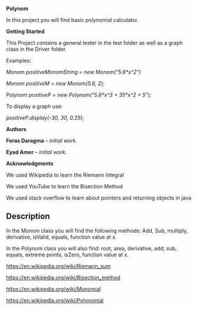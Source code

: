 **Polynom**

In this project you will find basic polynomial calculator.

**Getting Started**

This Project contains a general tester in the test folder as well as a graph
class in the Driver folder.

Examples:

*Monom positiveMonomString = new Monom("5.6\*x\^2")*

*Monom positiveM = new Monom(5.6, 2);*

*Polynom positiveP = new Polynom("5.6\*x\^3 + 35\*x\^2 + 5");*

To display a graph use:

*positiveP.display(-30, 30, 0.25);*

**Authors**

**Feras Daragma** – *initial work*.

**Eyad Amer** – *initial work.*

**Acknowledgments**

We used Wikipedia to learn the Riemann Integral

We used YouTube to learn the Bisection Method

We used stack overflow to learn about pointers and returning objects in java

Description
-----------

In the Monom class you will find the following methods: Add, Sub, multiply,
derivative, isValid, equals, function value at x.

In the Polynom class you will also find: root, area, derivative, add, sub,
equals, extreme points, isZero, function value at x.

<https://en.wikipedia.org/wiki/Riemann_sum>

<https://en.wikipedia.org/wiki/Bisection_method>

<https://en.wikipedia.org/wiki/Monomial>

https://en.wikipedia.org/wiki/Polynomial
